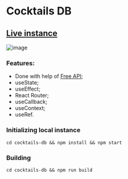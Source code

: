 # Cocktails DB

## [Live instance](https://jam-cocktails-db.netlify.app/)
![image](https://i.imgur.com/de1qyAO.png)

### Features:

- Done with help of [Free API](https://www.thecocktaildb.com/api.php);
- useState;
- useEffect;
- React Router;
- useCallback;
- useContext;
- useRef.

### Initializing local instance

```
cd cocktails-db && npm install && npm start
```

### Building

```
cd cocktails-db && npm run build
```
